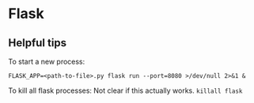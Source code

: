 # Flask

## Helpful tips

To start a new process:

`FLASK_APP=<path-to-file>.py flask run --port=8080 >/dev/null 2>&1 &`

To kill all flask processes:
Not clear if this actually works.
`killall flask`

